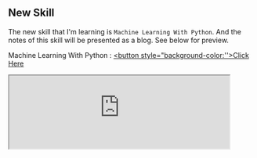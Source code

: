 ## New Skill

The new skill that I'm learning is `Machine Learning With Python`.
And the notes of this skill will be presented as a blog. See below for preview.

Machine Learning With Python : <a href='https://adam-al-rahman.github.io/LabGarden/'><button style="background-color:''>Click Here</button></a>

<iframe width="450" height="auto" src="https://adam-al-rahman.github.io/LabGarden/"></iframe>
